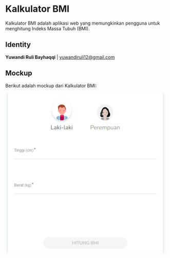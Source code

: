 # Kalkulator BMI

Kalkulator BMI adalah aplikasi web yang memungkinkan pengguna untuk menghitung Indeks Massa Tubuh (BMI).

## Identity
**Yuwandi Ruli Bayhaqqi** | yuwandiruli12@gmail.com

## Mockup
Berikut adalah mockup dari Kalkulator BMI:

<img src="/assets/diea.PNG" alt="Mockup Kalkulator BMI" width="500" />
